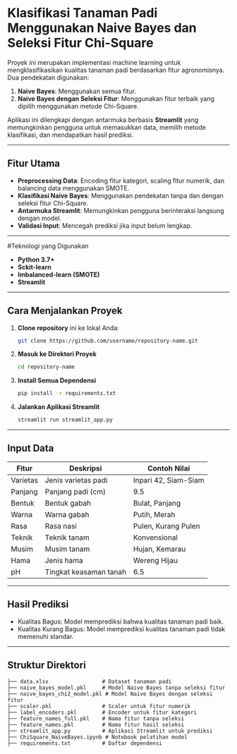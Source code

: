# Klasifikasi Tanaman Padi Menggunakan Naive Bayes dan Seleksi Fitur Chi-Square

Proyek ini merupakan implementasi machine learning untuk mengklasifikasikan kualitas tanaman padi berdasarkan fitur agronomisnya. Dua pendekatan digunakan:
1. **Naive Bayes**: Menggunakan semua fitur.
2. **Naive Bayes dengan Seleksi Fitur**: Menggunakan fitur terbaik yang dipilih menggunakan metode Chi-Square.

Aplikasi ini dilengkapi dengan antarmuka berbasis **Streamlit** yang memungkinkan pengguna untuk memasukkan data, memilih metode klasifikasi, dan mendapatkan hasil prediksi.

---

## Fitur Utama
- **Preprocessing Data**: Encoding fitur kategori, scaling fitur numerik, dan balancing data menggunakan SMOTE.
- **Klasifikasi Naive Bayes**: Menggunakan pendekatan tanpa dan dengan seleksi fitur Chi-Square.
- **Antarmuka Streamlit**: Memungkinkan pengguna berinteraksi langsung dengan model.
- **Validasi Input**: Mencegah prediksi jika input belum lengkap.

---

#Teknologi yang Digunakan
- **Python 3.7+**
- **Sckit-learn**
- **Imbalanced-learn (SMOTE)**
- **Streamlit**

---

## Cara Menjalankan Proyek

1. **Clone repository** ini ke lokal Anda:
   ```bash
   git clone https://github.com/username/repository-name.git
2. **Masuk ke Direktori Proyek**
   ```bash
   cd repository-name
3. **Install Semua Dependensi**
   ```bash
   pip install -r requirements.txt
4. **Jalankan Aplikasi Streamlit**
   ```bash
   streamlit run streamlit_app.py

---

## Input Data

| Fitur         | Deskripsi               | Contoh Nilai        |
|---------------|-------------------------|---------------------|
| Varietas      | Jenis varietas padi     | Inpari 42, Siam-Siam|
| Panjang       | Panjang padi (cm)       | 9.5                 |
| Bentuk        | Bentuk gabah            | Bulat, Panjang      |
| Warna         | Warna gabah             | Putih, Merah        |
| Rasa          | Rasa nasi               | Pulen, Kurang Pulen |
| Teknik        | Teknik tanam            | Konvensional        |
| Musim         | Musim tanam             | Hujan, Kemarau      |
| Hama          | Jenis hama              | Wereng Hijau        |
| pH            | Tingkat keasaman tanah  | 6.5                 |

---

## Hasil Prediksi

- Kualitas Bagus: Model memprediksi bahwa kualitas tanaman padi baik.
- Kualitas Kurang Bagus: Model memprediksi kualitas tanaman padi tidak memenuhi standar.

---

## Struktur Direktori
```plaintext
├── data.xlsx                 # Dataset tanaman padi
├── naive_bayes_model.pkl     # Model Naive Bayes tanpa seleksi fitur
├── naive_bayes_chi2_model.pkl # Model Naive Bayes dengan seleksi fitur
├── scaler.pkl                # Scaler untuk fitur numerik
├── label_encoders.pkl        # Encoder untuk fitur kategori
├── feature_names_full.pkl    # Nama fitur tanpa seleksi
├── feature_names.pkl         # Nama fitur hasil seleksi
├── streamlit_app.py          # Aplikasi Streamlit untuk prediksi
├── ChiSquare_NaiveBayes.ipynb # Notebook pelatihan model
├── requirements.txt          # Daftar dependensi


